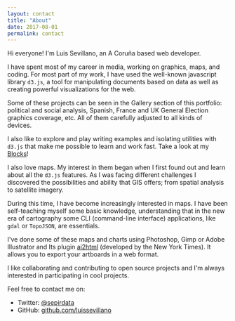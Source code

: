 ```yaml
---
layout: contact
title: "About"
date: 2017-08-01
permalink: contact
---
```


<div class="row">
  <div class="col-md-8">
    <p>Hi everyone! I'm Luis Sevillano, an A Coruña based web developer.</p>
    <p>I have spent most of my career in media, working on graphics, maps, and coding. For most part of my work, I have used the well-known javascript library <code>d3.js</code>, a tool for manipulating documents based on data as well as creating powerful visualizations for the web.</p>
    <p class="break-p">Some of these projects can be seen in the Gallery section of this portfolio: political and social analysis, Spanish, France and UK General Election graphics coverage, etc. All of them carefully adjusted to all kinds of devices.</p>
    <p class="break-p">I also like to explore and play writing examples and isolating utilities with <code>d3.js</code> that make me possible to learn and work fast. Take a look at my <a href="https://bl.ocks.org/luissevillano" class="blocks">Blocks</a>!</p>
    <p>I also love maps. My interest in them began when I first found out and learn about all the <code>d3.js</code> features. As I was facing different challenges I discovered the possibilities and ability that GIS offers; from spatial analysis to satellite imagery.</p>
    <p>During this time, I have become increasingly interested in maps. I have been self-teaching myself some basic knowledge, understanding that in the new era of cartography some CLI (command-line interface) applications, like <code>gdal</code> or <code>TopoJSON</code>, are essentials.</p>
    <p class="break-p">I've done some of these maps and charts using Photoshop, Gimp or Adobe Illustrator and Its plugin <a href="http://ai2html.org/">ai2html</a> (developed by the New York Times). It allows you to export your artboards in a web format.</p>
    <p>I like collaborating and contributing to open source projects and I'm always interested in participating in cool projects.</p>
    <p>Feel free to contact me on:</p>
    <ul class="about">
      <li>Twitter: <a class="r-link" href="https://twitter.com/sepirdata">@sepirdata</a></li>
      <li>GitHub: <a class="r-link" href="https://github.com/LuisSevillano">github.com/luissevillano</a></li>
      <!-- <li>Email: <a class="r-link" href="mailto:luissevillanopires@gmail.com">luissevillanopires@gmail.com</a></li> -->
    </ul>
  </div>
</div>
